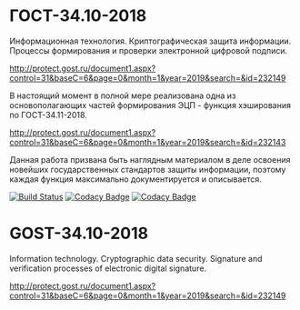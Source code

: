 # ГОСТ-34.10-2018
Информационная технология. Криптографическая защита информации. Процессы формирования и проверки электронной цифровой подписи.

http://protect.gost.ru/document1.aspx?control=31&baseC=6&page=0&month=1&year=2019&search=&id=232149

В настоящий момент в полной мере реализована одна из основополагающих частей формирования ЭЦП - функция хэширования по ГОСТ-34.11-2018.

http://protect.gost.ru/document1.aspx?control=31&baseC=6&page=0&month=1&year=2019&search=&id=232143

Данная работа призвана быть наглядным материалом в деле освоения новейших государственных стандартов защиты информации, поэтому каждая функция максимально документируется и описывается. 

[![Build Status](https://travis-ci.com/shomov/GOST-34.10-2018.svg?branch=main)](https://travis-ci.com/shomov/GOST-34.10-2018)
[![Codacy Badge](https://app.codacy.com/project/badge/Grade/01f80db73e3e48669df39336093f7ef6)](https://www.codacy.com/gh/shomov/GOST-34.10-2018/dashboard?utm_source=github.com&amp;utm_medium=referral&amp;utm_content=shomov/GOST-34.10-2018&amp;utm_campaign=Badge_Grade)
[![Codacy Badge](https://app.codacy.com/project/badge/Coverage/01f80db73e3e48669df39336093f7ef6)](https://www.codacy.com/gh/shomov/GOST-34.10-2018/dashboard?utm_source=github.com&utm_medium=referral&utm_content=shomov/GOST-34.10-2018&utm_campaign=Badge_Coverage)
# GOST-34.10-2018
Information technology. Cryptographic data security. Signature and verification processes of electronic digital signature.

http://protect.gost.ru/document1.aspx?control=31&baseC=6&page=0&month=1&year=2019&search=&id=232149
